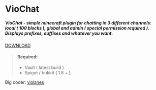 # VioChat
##### VioChat - simple minecraft plugin for chatting in 3 different channels: local ( 100 blocks ), global and admin ( special permission required ). Displays prefixes, suffixes and whatever you want. 

[DOWNLOAD](https://github.com/violanes/VioChat/blob/master/src/VioChat.jar)

> #### Required:
> * Vault ( latest build )
> * Spigot / bukkit ( 1.8 + )

Big coder: [violanes](https://github.com/violanes)
